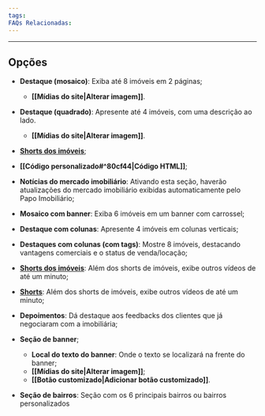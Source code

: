 ```yaml
---
tags:
FAQs Relacionadas:
---
```

---
## Opções

- **Destaque (mosaico)**: Exiba até 8 imóveis em 2 páginas;
	- **[[Mídias do site|Alterar imagem]]**.
- **Destaque (quadrado)**: Apresente até 4 imóveis, com uma descrição ao lado.
	- **[[Mídias do site|Alterar imagem]]**.
- **[Shorts dos imóveis](https://help.imobzi.com/pt-br/article/como-adicionar-shorts-do-youtube-no-meu-site-y9umte/#3-adicionando-novos-shorts)**;
- **[[Código personalizado#^80cf44|Código HTML]]**;
- **Notícias do mercado imobiliário**: Ativando esta seção, haverão atualizações do mercado imobiliário exibidas automaticamente pelo Papo Imobiliário;
- **Mosaico com banner**: Exiba 6 imóveis em um banner com carrossel;
- **Destaque com colunas**: Apresente 4 imóveis em colunas verticais;
- **Destaques com colunas (com tags)**: Mostre 8 imóveis, destacando vantagens comerciais e o status de venda/locação;
- **[Shorts dos imóveis](https://help.imobzi.com/pt-br/article/como-adicionar-shorts-do-youtube-no-meu-site-y9umte/)**: Além dos shorts de imóveis, exibe outros vídeos de até um minuto;
- **[Shorts](https://help.imobzi.com/pt-br/article/como-adicionar-shorts-do-youtube-no-meu-site-y9umte/)**: Além dos shorts de imóveis, exibe outros vídeos de até um minuto;
- **Depoimentos**: Dá destaque aos feedbacks dos clientes que já negociaram com a imobiliária;
- **Seção de banner**;
	- **Local do texto do banner**: Onde o texto se localizará na frente do banner;
	- **[[Mídias do site|Alterar imagem]]**;
	- **[[Botão customizado|Adicionar botão customizado]]**.

- **Seção de bairros**: Seção com os 6 principais bairros ou bairros personalizados
